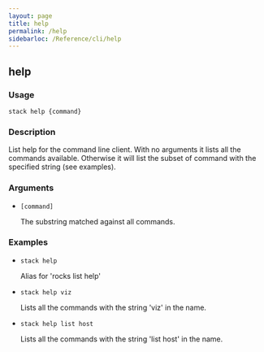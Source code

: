```yaml
---
layout: page
title: help
permalink: /help
sidebarloc: /Reference/cli/help
---
```


## help

### Usage

`stack help {command}`

### Description

List help for the command line client.  With no arguments it lists
	all the commands available.  Otherwise it will list the subset
	of command with the specified string (see examples).

### Arguments

* `[command]`

   The substring matched against all commands.


### Examples

* `stack help`

   Alias for 'rocks list help'

* `stack help viz`

   Lists all the commands with the string 'viz' in the name.

* `stack help list host`

   Lists all the commands with the string 'list host' in the name.



